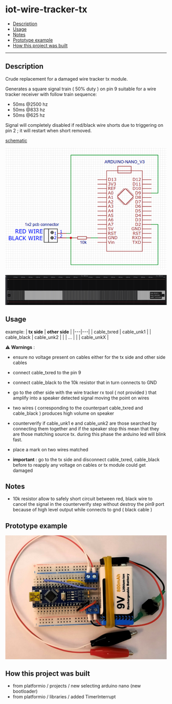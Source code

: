 # iot-wire-tracker-tx

<!-- TOC -->
* [Description](#description)
* [Usage](#usage)
* [Notes](#notes)
* [Prototype example](#prototype-example)
* [How this project was built](#how-this-project-was-built)
<!-- TOCEND -->

<hr/>

## Description

Crude replacement for a damaged wire tracker tx module.

Generates a square signal train ( 50% duty ) on pin 9 suitable for a wire tracker receiver with follow train sequence:
- 50ms @2500 hz
- 50ms @833 hz
- 50ms @625 hz

Signal will completely disabled if red/black wire shorts due to triggering on pin 2 ; it will restart when short removed.

[schematic](https://oshwlab.com/lorenzo.delana/iot-wire-tracker-tx)

![](doc/schematic.png)

![](doc/tx-signal.png)

## Usage

example:
| **tx side** | **other side** |
|---|---|
| cable_txred | cable_unk1 |
| cable_black | cable_unk2 |
|  | ... |
|  | cable_unkX |

:warning: **Warnings** :
- ensure no voltage present on cables either for the tx side and other side cables

- connect cable_txred to the pin 9
- connect cable_black to the 10k resistor that in turn connects to GND 
- go to the other side with the wire tracker rx tool ( not provided ) that amplify into a speaker detected signal moving the point on wires
- two wires ( corresponding to the counterpart cable_txred and cable_black ) produces high volume on speaker
- counterverify if cable_unk1 e and cable_unk2 are those searched by connecting them together and if the speaker stop this mean that they are those matching source tx. during this phase the arduino led will blink fast.
- place a mark on two wires matched
- **important** : go to the tx side and disconnect cable_txred, cable_black before to reapply any voltage on cables or tx module could get damaged

## Notes
- 10k resistor allow to safely short circuit between red, black wire to cancel the signal in the counterverify step without destroy the pin9 port because of high level output while connects to gnd ( black cable )

## Prototype example

![](doc/wire-tracker-tx.jpg)

## How this project was built

- from platformio / projects / new selecting arduino nano (new bootloader)
- from platformio / libraries / added TimerInterrupt
